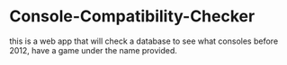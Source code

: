 # Console-Compatibility-Checker
this is a web app that will check a database to see what consoles before 2012, have a game under the name provided. 

